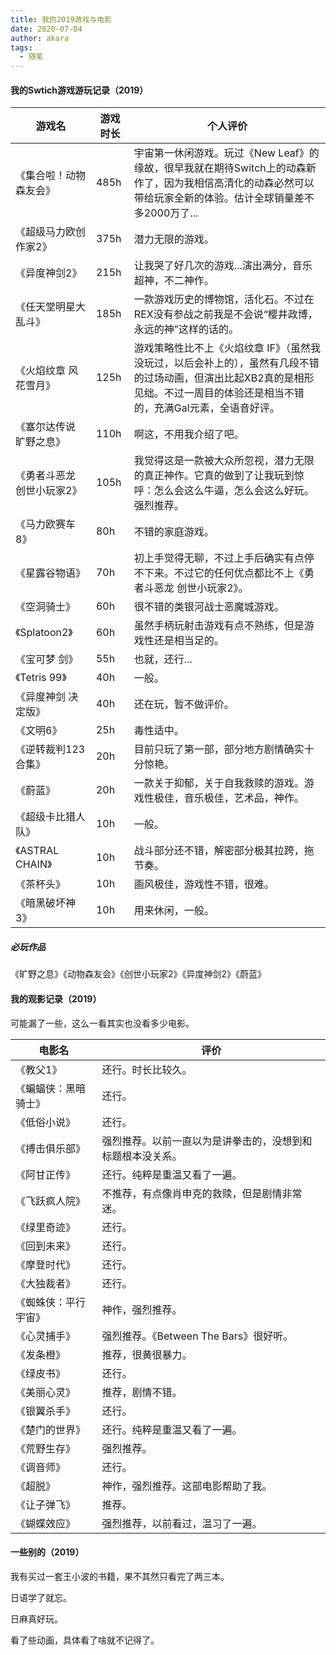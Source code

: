 ```yaml
---
title: 我的2019游戏与电影
date: 2020-07-04
author: akara
tags: 
  - 随笔
---
```


#### 我的Swtich游戏游玩记录（2019）

| 游戏名                     | 游戏时长 | 个人评价                                                     |
| -------------------------- | -------- | ------------------------------------------------------------ |
| 《集合啦！动物森友会》     | 485h     | 宇宙第一休闲游戏。玩过《New Leaf》的缘故，很早我就在期待Switch上的动森新作了，因为我相信高清化的动森必然可以带给玩家全新的体验。估计全球销量差不多2000万了... |
| 《超级马力欧创作家2》      | 375h     | 潜力无限的游戏。                                             |
| 《异度神剑2》              | 215h     | 让我哭了好几次的游戏...演出满分，音乐超神，不二神作。        |
| 《任天堂明星大乱斗》       | 185h     | 一款游戏历史的博物馆，活化石。不过在REX没有参战之前我是不会说“樱井政博，永远的神”这样的话的。 |
| 《火焰纹章 风花雪月》      | 125h     | 游戏策略性比不上《火焰纹章 IF》（虽然我没玩过，以后会补上的），虽然有几段不错的过场动画，但演出比起XB2真的是相形见绌。不过一周目的体验还是相当不错的，充满Gal元素，全语音好评。 |
| 《塞尔达传说 旷野之息》    | 110h     | 啊这，不用我介绍了吧。                                       |
| 《勇者斗恶龙 创世小玩家2》 | 105h     | 我觉得这是一款被大众所忽视，潜力无限的真正神作。它真的做到了让我玩到惊呼：怎么会这么牛逼，怎么会这么好玩。强烈推荐。 |
| 《马力欧赛车8》            | 80h      | 不错的家庭游戏。                                             |
| 《星露谷物语》             | 70h      | 初上手觉得无聊，不过上手后确实有点停不下来。不过它的任何优点都比不上《勇者斗恶龙 创世小玩家2》。 |
| 《空洞骑士》               | 60h      | 很不错的类银河战士恶魔城游戏。                               |
| 《Splatoon2》              | 60h      | 虽然手柄玩射击游戏有点不熟练，但是游戏性还是相当足的。       |
| 《宝可梦 剑》              | 55h      | 也就，还行...                                                |
| 《Tetris 99》              | 40h      | 一般。                                                       |
| 《异度神剑 决定版》        | 40h      | 还在玩，暂不做评价。                                         |
| 《文明6》                  | 25h      | 毒性适中。                                                   |
| 《逆转裁判123合集》        | 20h      | 目前只玩了第一部，部分地方剧情确实十分惊艳。                 |
| 《蔚蓝》                   | 20h      | 一款关于抑郁，关于自我救赎的游戏。游戏性极佳，音乐极佳，艺术品，神作。 |
| 《超级卡比猎人队》         | 10h      | 一般。                                                       |
| 《ASTRAL CHAIN》           | 10h      | 战斗部分还不错，解密部分极其拉跨，拖节奏。                   |
| 《茶杯头》                 | 10h      | 画风极佳，游戏性不错，很难。                                 |
| 《暗黑破坏神3》            | 10h      | 用来休闲，一般。                                             |

##### 必玩作品

《旷野之息》《动物森友会》《创世小玩家2》《异度神剑2》《蔚蓝》



#### 我的观影记录（2019）

可能漏了一些，这么一看其实也没看多少电影。

| 电影名               | 评价                                                       |
| -------------------- | ---------------------------------------------------------- |
| 《教父1》            | 还行。时长比较久。                                         |
| 《蝙蝠侠：黑暗骑士》 | 还行。                                                     |
| 《低俗小说》         | 还行。                                                     |
| 《搏击俱乐部》       | 强烈推荐。以前一直以为是讲拳击的，没想到和标题根本没关系。 |
| 《阿甘正传》         | 还行。纯粹是重温又看了一遍。                               |
| 《飞跃疯人院》       | 不推荐，有点像肖申克的救赎，但是剧情非常迷。               |
| 《绿里奇迹》         | 还行。                                                     |
| 《回到未来》         | 还行。                                                     |
| 《摩登时代》         | 还行。                                                     |
| 《大独裁者》         | 还行。                                                     |
| 《蜘蛛侠：平行宇宙》 | 神作，强烈推荐。                                           |
| 《心灵捕手》         | 强烈推荐。《Between The Bars》很好听。                     |
| 《发条橙》           | 推荐，很黄很暴力。                                         |
| 《绿皮书》           | 还行。                                                     |
| 《美丽心灵》         | 推荐，剧情不错。                                           |
| 《银翼杀手》         | 还行。                                                     |
| 《楚门的世界》       | 还行。纯粹是重温又看了一遍。                               |
| 《荒野生存》         | 强烈推荐。                                                 |
| 《调音师》           | 还行。                                                     |
| 《超脱》             | 神作，强烈推荐。这部电影帮助了我。                         |
| 《让子弹飞》         | 推荐。                                                     |
| 《蝴蝶效应》         | 强烈推荐，以前看过，温习了一遍。                           |

#### 一些别的（2019）

我有买过一套王小波的书籍，果不其然只看完了两三本。

日语学了就忘。

日麻真好玩。

看了些动画，具体看了啥就不记得了。

